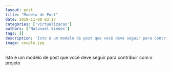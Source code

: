 ```yaml
---
layout: post
title: "Modelo de Post"
date: 2019-11-08 03:17
categories: ['virtualizacao']
authors: ['Natanael Simões'] 
tags: []
description: 'Isto é um modelo de post que você deve seguir para contribuir com o projeto'
image: couple.jpg
---
```


Isto é um modelo de post que você deve seguir para contribuir com o projeto